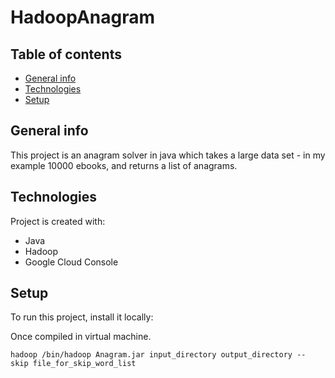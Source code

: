# HadoopAnagram

## Table of contents
* [General info](#general-info)
* [Technologies](#technologies)
* [Setup](#setup)

## General info
This project is an anagram solver in java which takes a large data set - in my example 10000 ebooks, and returns a list of anagrams.
	
## Technologies
Project is created with:
* Java
* Hadoop
* Google Cloud Console
	
## Setup
To run this project, install it locally:

Once compiled in virtual machine.

```
hadoop /bin/hadoop Anagram.jar input_directory output_directory -- skip file_for_skip_word_list

```
